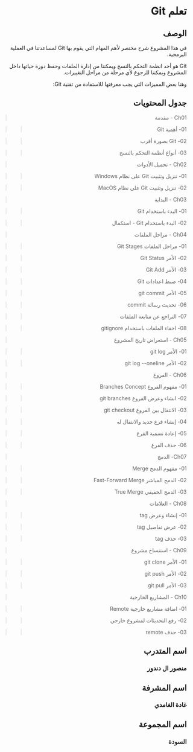 <div dir ="rtl">


# تعلم Git

## الوصف 

في هذا المشروع شرح مختصر لأهم المهام التي يقوم بها  Git لمساعدتنا في العملية البرمجية.

Git هو أحد انظمة التحكم بالنسخ ويمكننا من إدارة الملفات وحفظ دورة حياتها داخل المشروع ويمكننا للرجوع لأي مرحلة من مراحل التغييرات. 

وهنا بعض المميزات التي يجب معرفتها للاستفادة من تقنية Git: 
## جدول المحتويات 


>Ch01 - مقدمة

>> 01- أهمية Git

>> 02- Git بصورة أقرب

>> 03- أنواع أنظمة التحكم بالنسخ

>Ch02 - تحميل الأدوات

>> 01- تنزيل وتثبيت Git على نظام Windows

>> 02- تنزيل وتثبيت Git على نظام MacOS

>Ch03 - البداية

>> 01- البدء باستخدام Git

>> 02- البدء باستخدام Git - استكمال


>Ch04 - مراحل الملفات

>> 01- مراحل الملفات Git Stages

>> 02- الأمر Git Status

>> 03- الأمر Git Add

>> 04- ضبط اعدادات Git


>> 05- الأمر git commit


>> 06- تحديث رسالة commit


>> 07- التراجع عن متابعة الملفات


>> 08- اخفاء الملفات باستخدام gitignore


>Ch05 - استعراض تاريخ المشروع

>> 01- الأمر git log

>> 02- الأمر git log --oneline



>Ch06 - الفروع

>> 01- مفهوم الفروع Branches Concept


>> 02- انشاء وعرض الفروع git branches


>> 03- الانتقال بين الفروع git checkout


>> 04- إنشاء فرع جديد والانتقال له


>> 05- إعادة تسمية الفرع

>> 06- حذف الفرع


>Ch07- الدمج

>> 01- مفهوم الدمج Merge


>> 02- الدمج المباشر Fast-Forward Merge


>> 03- الدمج الحقيقي True Merge



>Ch08 - العلامات

>> 01- إنشاء وعرض tag

>> 02- عرض تفاصيل tag

>> 03- حذف tag



>Ch09 - استنساخ مشروع

>> 01- الأمر git clone


>> 02- الأمر git push


>> 03- الأمر git pull



>Ch10 - المشاريع الخارجية

>> 01- اضافة مشاريع خارجية Remote



>> 02- رفع التحديثات لمشروع خارجي



>> 03- حذف remote










## اسم المتدرب 

### منصور ال دندور 

## اسم المشرفة 

### غادة الغامدي

## اسم المجموعة 

### السودة



</div>
